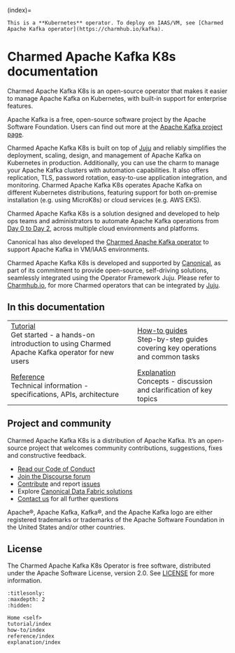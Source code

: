 (index)=

```{note}
This is a **Kubernetes** operator. To deploy on IAAS/VM, see [Charmed Apache Kafka operator](https://charmhub.io/kafka).
```

# Charmed Apache Kafka K8s documentation

Charmed Apache Kafka K8s is an open-source operator that makes it easier to manage Apache Kafka on Kubernetes, with built-in support for enterprise features.

Apache Kafka is a free, open-source software project by the Apache Software Foundation. Users can find out more at the [Apache Kafka project page](https://kafka.apache.org).

Charmed Apache Kafka K8s is built on top of [Juju](https://juju.is/) and reliably simplifies the deployment, scaling, design, and management of Apache Kafka on Kubernetes in production. Additionally, you can use the charm to manage your Apache Kafka clusters with automation capabilities. It also offers replication, TLS, password rotation, easy-to-use application integration, and monitoring.
Charmed Apache Kafka K8s operates Apache Kafka on different Kubernetes distributions, featuring support for both on-premise installation (e.g. using MicroK8s) or cloud services (e.g. AWS EKS).

Charmed Apache Kafka K8s is a solution designed and developed to help ops teams and
administrators to automate Apache Kafka operations from [Day 0 to Day 2](https://codilime.com/blog/day-0-day-1-day-2-the-software-lifecycle-in-the-cloud-age/), across multiple cloud environments and platforms.

Canonical has also developed the [Charmed Apache Kafka operator](https://charmhub.io/kafka) to support Apache Kafka in VM/IAAS environments.

Charmed Apache Kafka K8s is developed and supported by [Canonical](https://canonical.com/), as part of its commitment to 
provide open-source, self-driving solutions, seamlessly integrated using the Operator Framework Juju. Please 
refer to [Charmhub.io](https://charmhub.io/), for more Charmed operators that can be integrated by [Juju](https://juju.is/).

## In this documentation

| | |
|--|--|
|  [Tutorial](tutorial-introduction)</br>  Get started - a hands-on introduction to using Charmed Apache Kafka operator for new users </br> |  [How-to guides](how-to/manage-units) </br> Step-by-step guides covering key operations and common tasks |
| [Reference](reference/file-system-paths) </br> Technical information - specifications, APIs, architecture | [Explanation](explanation/security) </br> Concepts - discussion and clarification of key topics  |

## Project and community

Charmed Apache Kafka K8s is a distribution of Apache Kafka. It’s an open-source project that welcomes community contributions, suggestions, fixes and constructive feedback.

- [Read our Code of Conduct](https://ubuntu.com/community/code-of-conduct)
- [Join the Discourse forum](https://discourse.charmhub.io/tag/kafka)
- [Contribute](https://github.com/canonical/kafka-k8s-operator/blob/main/CONTRIBUTING.md) and report [issues](https://github.com/canonical/kafka-k8s-operator/issues/new)
- Explore [Canonical Data Fabric solutions](https://canonical.com/data)
- [Contact us](reference-contact) for all further questions

Apache®, Apache Kafka, Kafka®, and the Apache Kafka logo are either registered trademarks or trademarks of the Apache Software Foundation in the United States and/or other countries.

## License

The Charmed Apache Kafka K8s Operator is free software, distributed under the Apache Software License, version 2.0. See [LICENSE](https://github.com/canonical/kafka-k8s-operator/blob/main/LICENSE) for more information.

```{toctree}
:titlesonly:
:maxdepth: 2
:hidden:

Home <self>
tutorial/index
how-to/index
reference/index
explanation/index
```
